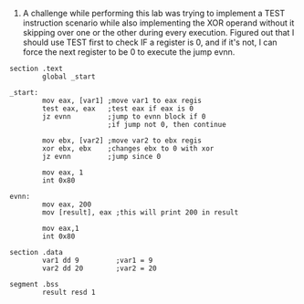 1. A challenge while performing this lab was trying to implement a TEST instruction scenario while also implementing the XOR operand without it skipping over one or the other during every execution. Figured out that I should use TEST first to check IF a register is 0, and if it's not, I can force the next register to be 0 to execute the jump evnn.

```
section .text
        global _start

_start:
        mov eax, [var1] ;move var1 to eax regis
        test eax, eax   ;test eax if eax is 0
        jz evnn         ;jump to evnn block if 0
                        ;if jump not 0, then continue

        mov ebx, [var2] ;move var2 to ebx regis
        xor ebx, ebx    ;changes ebx to 0 with xor
        jz evnn         ;jump since 0

        mov eax, 1
        int 0x80

evnn:
        mov eax, 200
        mov [result], eax ;this will print 200 in result

        mov eax,1
        int 0x80

section .data
        var1 dd 9         ;var1 = 9
        var2 dd 20        ;var2 = 20

segment .bss
        result resd 1
```
